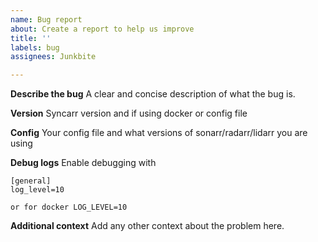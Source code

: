 ```yaml
---
name: Bug report
about: Create a report to help us improve
title: ''
labels: bug
assignees: Junkbite

---
```


**Describe the bug**
A clear and concise description of what the bug is.

**Version**
Syncarr version and if using docker or config file

**Config**
Your config file and what versions of sonarr/radarr/lidarr you are using

**Debug logs**
Enable debugging with 
```int
[general]
log_level=10

or for docker LOG_LEVEL=10
```

**Additional context**
Add any other context about the problem here.
